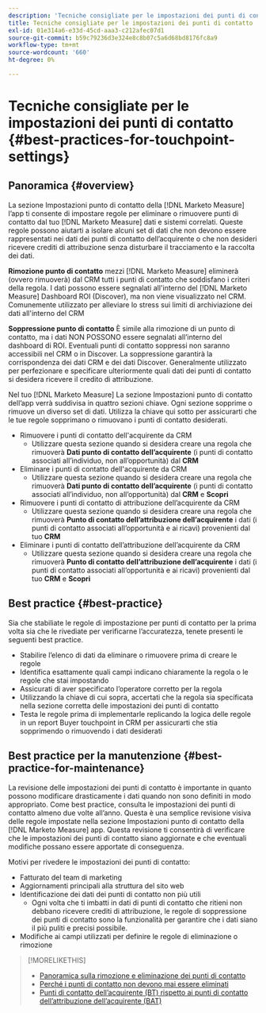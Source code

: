 ```yaml
---
description: 'Tecniche consigliate per le impostazioni dei punti di contatto: [!DNL Marketo Measure] - Documentazione del prodotto'
title: Tecniche consigliate per le impostazioni dei punti di contatto
exl-id: 01e314a6-e33d-45cd-aaa3-c212afec07d1
source-git-commit: b59c79236d3e324e8c8b07c5a6d68bd8176fc8a9
workflow-type: tm+mt
source-wordcount: '660'
ht-degree: 0%

---
```


# Tecniche consigliate per le impostazioni dei punti di contatto {#best-practices-for-touchpoint-settings}

## Panoramica {#overview}

La sezione Impostazioni punto di contatto della [!DNL Marketo Measure] l’app ti consente di impostare regole per eliminare o rimuovere punti di contatto dal tuo [!DNL Marketo Measure] dati e sistemi correlati. Queste regole possono aiutarti a isolare alcuni set di dati che non devono essere rappresentati nei dati dei punti di contatto dell’acquirente o che non desideri ricevere crediti di attribuzione senza disturbare il tracciamento e la raccolta dei dati.

**Rimozione punto di contatto** mezzi [!DNL Marketo Measure] eliminerà (ovvero rimuoverà) dal CRM tutti i punti di contatto che soddisfano i criteri della regola. I dati possono essere segnalati all&#39;interno del [!DNL Marketo Measure] Dashboard ROI (Discover), ma non viene visualizzato nel CRM. Comunemente utilizzato per alleviare lo stress sui limiti di archiviazione dei dati all&#39;interno del CRM

**Soppressione punto di contatto** È simile alla rimozione di un punto di contatto, ma i dati NON POSSONO essere segnalati all’interno del dashboard di ROI. Eventuali punti di contatto soppressi non saranno accessibili nel CRM o in Discover. La soppressione garantirà la corrispondenza dei dati CRM e dei dati Discover. Generalmente utilizzato per perfezionare e specificare ulteriormente quali dati dei punti di contatto si desidera ricevere il credito di attribuzione.

Nel tuo [!DNL Marketo Measure] La sezione Impostazioni punto di contatto dell’app verrà suddivisa in quattro sezioni chiave. Ogni sezione sopprime o rimuove un diverso set di dati. Utilizza la chiave qui sotto per assicurarti che le tue regole sopprimano o rimuovano i punti di contatto desiderati.

* Rimuovere i punti di contatto dell&#39;acquirente da CRM
   * Utilizzare questa sezione quando si desidera creare una regola che rimuoverà **Dati punto di contatto dell’acquirente** (i punti di contatto associati all’individuo, non all’opportunità) dal **CRM**
* Eliminare i punti di contatto dell&#39;acquirente da CRM
   * Utilizzare questa sezione quando si desidera creare una regola che rimuoverà **Dati punto di contatto dell’acquirente** (i punti di contatto associati all’individuo, non all’opportunità) dal **CRM** e **Scopri**
* Rimuovere i punti di contatto di attribuzione dell’acquirente da CRM
   * Utilizzare questa sezione quando si desidera creare una regola che rimuoverà **Punto di contatto dell’attribuzione dell’acquirente** i dati (i punti di contatto associati all’opportunità e ai ricavi) provenienti dal tuo **CRM**
* Eliminare i punti di contatto dell’attribuzione dell’acquirente da CRM
   * Utilizzare questa sezione quando si desidera creare una regola che rimuoverà **Punto di contatto dell’attribuzione dell’acquirente** i dati (i punti di contatto associati all’opportunità e ai ricavi) provenienti dal tuo **CRM** e **Scopri**

## Best practice {#best-practice}

Sia che stabiliate le regole di impostazione per punti di contatto per la prima volta sia che le rivediate per verificarne l’accuratezza, tenete presenti le seguenti best practice.

* Stabilire l’elenco di dati da eliminare o rimuovere prima di creare le regole
* Identifica esattamente quali campi indicano chiaramente la regola o le regole che stai impostando
* Assicurati di aver specificato l’operatore corretto per la regola
* Utilizzando la chiave di cui sopra, accertati che la regola sia specificata nella sezione corretta delle impostazioni dei punti di contatto
* Testa le regole prima di implementarle replicando la logica delle regole in un report Buyer touchpoint in CRM per assicurarti che stia sopprimendo o rimuovendo i dati desiderati

## Best practice per la manutenzione {#best-practice-for-maintenance}

La revisione delle impostazioni dei punti di contatto è importante in quanto possono modificare drasticamente i dati quando non sono definiti in modo appropriato. Come best practice, consulta le impostazioni dei punti di contatto almeno due volte all’anno. Questa è una semplice revisione visiva delle regole impostate nella sezione Impostazioni punto di contatto della [!DNL Marketo Measure] app. Questa revisione ti consentirà di verificare che le impostazioni dei punti di contatto siano aggiornate e che eventuali modifiche possano essere apportate di conseguenza.

Motivi per rivedere le impostazioni dei punti di contatto:

* Fatturato del team di marketing
* Aggiornamenti principali alla struttura del sito web
* Identificazione dei dati dei punti di contatto non più utili
   * Ogni volta che ti imbatti in dati di punti di contatto che ritieni non debbano ricevere crediti di attribuzione, le regole di soppressione dei punti di contatto sono la funzionalità per garantire che i dati siano il più puliti e precisi possibile.
* Modifiche ai campi utilizzati per definire le regole di eliminazione o rimozione

>[!MORELIKETHIS]
>
>* [Panoramica sulla rimozione e eliminazione dei punti di contatto](/help/advanced-marketo-measure-features/touchpoint-settings/touchpoint-removal-and-touchpoint-suppression.md)
>* [Perché i punti di contatto non devono mai essere eliminati](/help/advanced-marketo-measure-features/touchpoint-settings/why-you-should-never-delete-touchpoints.md)
>* [Punti di contatto dell’acquirente (BT) rispetto ai punti di contatto dell’attribuzione dell’acquirente (BAT)](/help/configuration-and-setup/getting-started-with-marketo-measure/difference-between-buyer-touchpoints-and-buyer-attribution-touchpoints.md)


